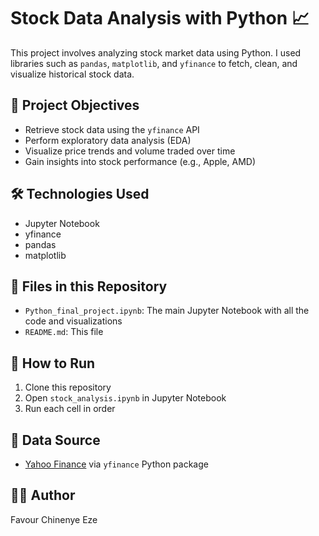 # Stock Data Analysis with Python 📈

This project involves analyzing stock market data using Python. I used libraries such as `pandas`, `matplotlib`, and `yfinance` to fetch, clean, and visualize historical stock data.

## 📌 Project Objectives
- Retrieve stock data using the `yfinance` API
- Perform exploratory data analysis (EDA)
- Visualize price trends and volume traded over time
- Gain insights into stock performance (e.g., Apple, AMD)

## 🛠️ Technologies Used
- Jupyter Notebook
- yfinance
- pandas
- matplotlib

## 📂 Files in this Repository
- `Python_final_project.ipynb`: The main Jupyter Notebook with all the code and visualizations
- `README.md`: This file

## 🚀 How to Run
1. Clone this repository
2. Open `stock_analysis.ipynb` in Jupyter Notebook
3. Run each cell in order

## 🔗 Data Source
- [Yahoo Finance](https://finance.yahoo.com/) via `yfinance` Python package

## 👩‍💻 Author
Favour Chinenye Eze
